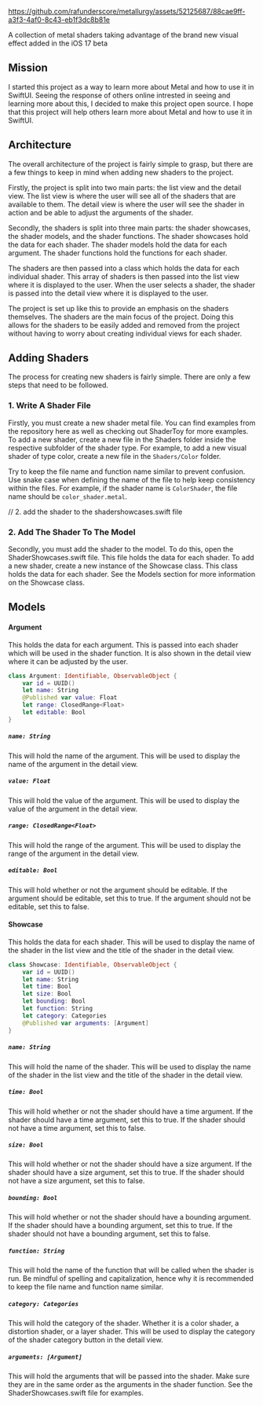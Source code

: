 https://github.com/rafunderscore/metallurgy/assets/52125687/88cae9ff-a3f3-4af0-8c43-eb1f3dc8b81e

A collection of metal shaders taking advantage of the brand new visual effect added in the iOS 17 beta

## Mission

I started this project as a way to learn more about Metal and how to use it in SwiftUI. Seeing the response of others online intrested in seeing and learning more about this, I decided to make this project open source. I hope that this project will help others learn more about Metal and how to use it in SwiftUI.

## Architecture

The overall architecture of the project is fairly simple to grasp, but there are a few things to keep in mind when adding new shaders to the project.

Firstly, the project is split into two main parts: the list view and the detail view. The list view is where the user will see all of the shaders that are available to them. The detail view is where the user will see the shader in action and be able to adjust the arguments of the shader.

Secondly, the shaders is split into three main parts: the shader showcases, the shader models, and the shader functions. The shader showcases hold the data for each shader. The shader models hold the data for each argument. The shader functions hold the functions for each shader.

The shaders are then passed into a class which holds the data for each individual shader. This array of shaders is then passed into the list view where it is displayed to the user. When the user selects a shader, the shader is passed into the detail view where it is displayed to the user.

The project is set up like this to provide an emphasis on the shaders themselves. The shaders are the main focus of the project. Doing this allows for the shaders to be easily added and removed from the project without having to worry about creating individual views for each shader.

## Adding Shaders

The process for creating new shaders is fairly simple. There are only a few steps that need to be followed.

### 1. Write A Shader File

Firstly, you must create a new shader metal file. You can find examples from the repository here as well as checking out ShaderToy for more examples. To add a new shader, create a new file in the Shaders folder inside the respective subfolder of the shader type. For example, to add a new visual shader of type color, create a new file in the <code>Shaders/Color</code> folder. 

Try to keep the file name and function name similar to prevent confusion. Use snake case when defining the name of the file to help keep consistency within the files. For example, if the shader name is <code>ColorShader</code>, the file name should be <code>color_shader.metal</code>.

// 2. add the shader to the shadershowcases.swift file

### 2. Add The Shader To The Model

Secondly, you must add the shader to the model. To do this, open the ShaderShowcases.swift file. This file holds the data for each shader. To add a new shader, create a new instance of the Showcase class. This class holds the data for each shader. See the Models section for more information on the Showcase class.

## Models

#### Argument 

This holds the data for each argument. This is passed into each shader which will be used in the shader function. It is also shown in the detail view where it can be adjusted by the user.

```swift
class Argument: Identifiable, ObservableObject {
    var id = UUID()
    let name: String
    @Published var value: Float
    let range: ClosedRange<Float>
    let editable: Bool
}
```

##### `name: String`

This will hold the name of the argument. This will be used to display the name of the argument in the detail view.

##### `value: Float`

This will hold the value of the argument. This will be used to display the value of the argument in the detail view.

##### `range: ClosedRange<Float>`

This will hold the range of the argument. This will be used to display the range of the argument in the detail view.

##### `editable: Bool`

This will hold whether or not the argument should be editable. If the argument should be editable, set this to true. If the argument should not be editable, set this to false.

#### Showcase 

This holds the data for each shader. This will be used to display the name of the shader in the list view and the title of the shader in the detail view.

```swift
class Showcase: Identifiable, ObservableObject {
    var id = UUID()
    let name: String
    let time: Bool
    let size: Bool
    let bounding: Bool
    let function: String
    let category: Categories
    @Published var arguments: [Argument]
}
```

##### `name: String`

This will hold the name of the shader. This will be used to display the name of the shader in the list view and the title of the shader in the detail view.

##### `time: Bool`

This will hold whether or not the shader should have a time argument. If the shader should have a time argument, set this to true. If the shader should not have a time argument, set this to false.

##### `size: Bool`

This will hold whether or not the shader should have a size argument. If the shader should have a size argument, set this to true. If the shader should not have a size argument, set this to false.

##### `bounding: Bool`

This will hold whether or not the shader should have a bounding argument. If the shader should have a bounding argument, set this to true. If the shader should not have a bounding argument, set this to false.

##### `function: String`

This will hold the name of the function that will be called when the shader is run. Be mindful of spelling and capitalization, hence why it is recommended to keep the file name and function name similar.

##### `category: Categories`

This will hold the category of the shader. Whether it is a color shader, a distortion shader, or a layer shader. This will be used to display the category of the shader category button in the detail view.

##### `arguments: [Argument]`

This will hold the arguments that will be passed into the shader. Make sure they are in the same order as the arguments in the shader function. See the ShaderShowcases.swift file for examples.
